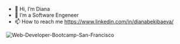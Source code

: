 - 👋 Hi, I’m Diana
- 👀 I’m a Software Engeneer 
- 📫 How to reach me https://www.linkedin.com/in/dianabekibaeva/

<!---
Diflorens/Diflorens is a ✨ special ✨ repository because its `README.md` (this file) appears on your GitHub profile.
You can click the Preview link to take a look at your changes.
--->
![Web-Developer-Bootcamp-San-Francisco](https://user-images.githubusercontent.com/106848567/211702335-1f40fa4c-1e4f-48a1-8f49-eccb160058af.jpeg)
